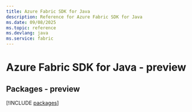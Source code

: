 ```yaml
---
title: Azure Fabric SDK for Java
description: Reference for Azure Fabric SDK for Java
ms.date: 09/08/2025
ms.topic: reference
ms.devlang: java
ms.service: fabric
---
```

# Azure Fabric SDK for Java - preview
## Packages - preview
[!INCLUDE [packages](fabric-index.md)]